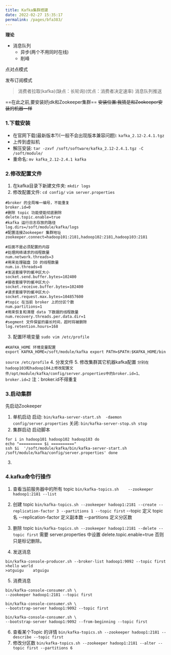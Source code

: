 ```yaml
---
title: Kafka集群搭建
date: 2022-02-27 15:35:17
permalink: /pages/bfa383/
---
```

**理论**
- 消息队列
    - 异步(两个不用同时在线)
    - 削峰
 
点对点模式

发布订阅模式

>消费者拉取(kafka)(缺点：长轮询)(优点：消费者决定速率)
消息队列推送


==在此之前,要安装好jdk和Zookeeper集群==
~~安装位置:我猜是和Zookeeper安装的机器一样~~
### 1.下载安装
- 在官网下载(最新版本?)(一般不会出现版本兼容问题): `kafka_2.12-2.4.1.tgz`
- 上传到虚拟机
- 解压安装: `tar -zxvf /soft/software/kafka_2.12-2.4.1.tgz -C /soft/module/`
- 重命名: `mv kafka_2.12-2.4.1 kafka`

### 2.修改配置文件
1. 在kafka目录下新建文件夹: `mkdir logs`
2. 修改配置文件: `cd config/` `vim server.properties`
```
#broker 的全局唯一编号，不能重复
broker.id=0
#删除 topic 功能使能彻底删除
delete.topic.enable=true
#kafka 运行日志存放的路径
log.dirs=/soft/module/kafka/logs
#配置连接Zookeeper 集群地址
zookeeper.connect=hadoop101:2181,hadoop102:2181,hadoop103:2181

#后面不是必须配置的内容
#处理网络请求的线程数量
num.network.threads=3
#用来处理磁盘 IO 的线程数量
num.io.threads=8
#发送套接字的缓冲区大小
socket.send.buffer.bytes=102400 
#接收套接字的缓冲区大小
socket.receive.buffer.bytes=102400 
#请求套接字的缓冲区大小
socket.request.max.bytes=104857600
#topic 在当前 broker 上的分区个数
num.partitions=1
#用来恢复和清理 data 下数据的线程数量
num.recovery.threads.per.data.dir=1 
#segment 文件保留的最长时间，超时将被删除
log.retention.hours=168
```
3. 配置环境变量
`sudo vim /etc/profile`
```
#KAFKA_HOME 环境变量配置
export KAFKA_HOME=/soft/module/kafka export PATH=$PATH:$KAFKA_HOME/bin
```
`source /etc/profile`
4. 分发文件
5. 修改集群其它机器kafka配置
`分别在hadoop103和hadoop104上修改配置文件/opt/module/kafka/config/server.properties中的broker.id=1、broker.id=2`
注：broker.id不得重复


### 3.启动集群
先启动Zookeeper
1. 单机启动
启动: `bin/kafka-server-start.sh	-daemon config/server.properties`
关闭: `bin/kafka-server-stop.sh stop`
2. 集群启动
启动脚本
```
for i in hadoop101 hadoop102 hadoop103 do
echo "========== $i =========="
ssh	$i	'/soft/module/kafka/bin/kafka-server-start.sh
/soft/module/kafka/config/server.properties' done
```
3. 

### 4.kafka命令行操作
1. 查看当前服务器中的所有 topic
`bin/kafka-topics.sh	--zookeeper hadoop1:2181 --list`
2. 创建 topic
`bin/kafka-topics.sh --zookeeper hadoop1:2181 --create --replication-factor 3 --partitions 1 --topic first`
--topic 定义 topic 名
--replication-factor	定义副本数
--partitions	定义分区数

3. 删除 topic
`bin/kafka-topics.sh --zookeeper hadoop1:2181 --delete --topic first`
需要 server.properties 中设置 delete.topic.enable=true 否则只是标记删除。
4. 发送消息
```
bin/kafka-console-producer.sh --broker-list hadoop1:9092 --topic first
>hello world
>atguigu	atguigu
```
5. 消费消息
```
bin/kafka-console-consumer.sh \
--zookeeper hadoop1:2181 --topic first

bin/kafka-console-consumer.sh \
--bootstrap-server hadoop1:9092 --topic first

bin/kafka-console-consumer.sh \
--bootstrap-server hadoop1:9092 --from-beginning --topic first

```

6. 查看某个Topic 的详情
`bin/kafka-topics.sh --zookeeper hadoop1:2181 --describe --topic first`
7. 修改分区数
`bin/kafka-topics.sh --zookeeper hadoop1:2181 --alter --topic first --partitions 6`